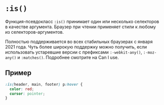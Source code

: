 # `:is()`

Функция-псевдокласс `:is()` принимает один или несколько селекторов в качестве аргумента. Браузер при чтении применяет стили к любому из селекторов-аргументов.

Полностью поддерживается во всех стабильных браузерах с января 2021 года. Чуть более широкую поддержку можно получить, если использовать устаревшие версии с префиксами `:-webkit-any()`, `:-moz-any()` и `:matches()`. Подробнее смотрите на Can I use.

## Пример

```css
:is(header, main, footer) p:hover {
  color: red;
  cursor: pointer;
}
```
